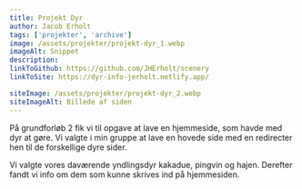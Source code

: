 ```yaml
---
title: Projekt Dyr
author: Jacob Erholt
tags: ['projekter', 'archive']
image: /assets/projekter/projekt-dyr_1.webp
imageAlt: Snippet
description: 
linkToGithub: https://github.com/JHErholt/scenery
linkToSite: https://dyr-info-jerholt.netlify.app/

siteImage: /assets/projekter/projekt-dyr_2.webp
siteImageAlt: Billede af siden
---
```

<p>På grundforløb 2 fik vi til opgave at lave en hjemmeside, som havde med dyr at gøre. Vi valgte i min gruppe at lave en hovede side med en redirecter hen til de forskellige dyre sider.</p>

<p>Vi valgte vores daværende yndlingsdyr kakadue, pingvin og hajen. Derefter fandt vi info om dem som kunne skrives ind på hjemmesiden. </p>

<p></p>